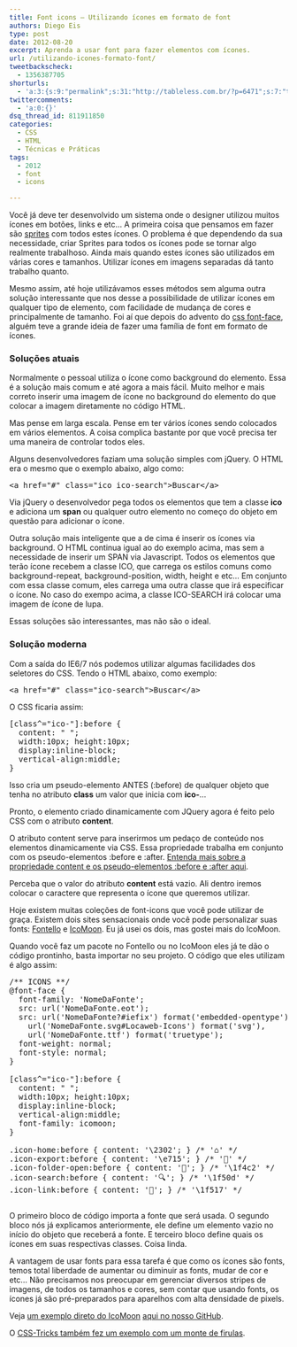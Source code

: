 ```yaml
---
title: Font icons – Utilizando ícones em formato de font
authors: Diego Eis
type: post
date: 2012-08-20
excerpt: Aprenda a usar font para fazer elementos com ícones.
url: /utilizando-icones-formato-font/
tweetbackscheck:
  - 1356387705
shorturls:
  - 'a:3:{s:9:"permalink";s:31:"http://tableless.com.br/?p=6471";s:7:"tinyurl";s:26:"http://tinyurl.com/cfp7vlz";s:4:"isgd";s:19:"http://is.gd/Bd96Io";}'
twittercomments:
  - 'a:0:{}'
dsq_thread_id: 811911850
categories:
  - CSS
  - HTML
  - Técnicas e Práticas
tags:
  - 2012
  - font
  - icons

---
```

Você já deve ter desenvolvido um sistema onde o designer utilizou muitos ícones em botões, links e etc&#8230; A primeira coisa que pensamos em fazer são [sprites][1] com todos estes ícones. O problema é que dependendo da sua necessidade, criar Sprites para todos os ícones pode se tornar algo realmente trabalhoso. Ainda mais quando estes ícones são utilizados em várias cores e tamanhos. Utilizar ícones em imagens separadas dá tanto trabalho quanto.

Mesmo assim, até hoje utilizávamos esses métodos sem alguma outra solução interessante que nos desse a possibilidade de utilizar ícones em qualquer tipo de elemento, com facilidade de mudança de cores e principalmente de tamanho. Foi aí que depois do advento do [css font-face][2], alguém teve a grande ideia de fazer uma família de font em formato de ícones.

### Soluções atuais

Normalmente o pessoal utiliza o ícone como background do elemento. Essa é a solução mais comum e até agora a mais fácil. Muito melhor e mais correto inserir uma imagem de ícone no background do elemento do que colocar a imagem diretamente no código HTML.

Mas pense em larga escala. Pense em ter vários ícones sendo colocados em vários elementos. A coisa complica bastante por que você precisa ter uma maneira de controlar todos eles.

Alguns desenvolvedores faziam uma solução simples com jQuery. O HTML era o mesmo que o exemplo abaixo, algo como:

<pre class="lang-html">&lt;a href="#" class="ico ico-search"&gt;Buscar&lt;/a&gt;
</pre>

Via jQuery o desenvolvedor pega todos os elementos que tem a classe **ico** e adiciona um **span** ou qualquer outro elemento no começo do objeto em questão para adicionar o ícone.

Outra solução mais inteligente que a de cima é inserir os ícones via background. O HTML continua igual ao do exemplo acima, mas sem a necessidade de inserir um SPAN via Javascript. Todos os elementos que terão ícone recebem a classe ICO, que carrega os estilos comuns como background-repeat, background-position, width, height e etc&#8230; Em conjunto com essa classe comum, eles carrega uma outra classe que irá especificar o ícone. No caso do exempo acima, a classe ICO-SEARCH irá colocar uma imagem de ícone de lupa.

Essas soluções são interessantes, mas não são o ideal.

### Solução moderna

Com a saída do IE6/7 nós podemos utilizar algumas facilidades dos seletores do CSS. Tendo o HTML abaixo, como exemplo:

<pre class="lang-html">&lt;a href="#" class="ico-search"&gt;Buscar&lt;/a&gt;
</pre>

O CSS ficaria assim:

<pre class="lang-css">[class^="ico-"]:before {
  content: " ";
  width:10px; height:10px;
  display:inline-block;
  vertical-align:middle;
}
</pre>

Isso cria um pseudo-elemento ANTES (:before) de qualquer objeto que tenha no atributo **class** um valor que inicia com **ico-**&#8230;
  
Pronto, o elemento criado dinamicamente com JQuery agora é feito pelo CSS com o atributo **content**. 

O atributo content serve para inserirmos um pedaço de conteúdo nos elementos dinamicamente via CSS. Essa propriedade trabalha em conjunto com os pseudo-elementos :before e :after. [Entenda mais sobre a propriedade content e os pseudo-elementos :before e :after aqui][3].

Perceba que o valor do atributo **content** está vazio. Ali dentro iremos colocar o caractere que representa o ícone que queremos utilizar.

Hoje existem muitas coleções de font-icons que você pode utilizar de graça. Existem dois sites sensacionais onde você pode personalizar suas fonts: [Fontello][4] e [IcoMoon][5]. Eu já usei os dois, mas gostei mais do IcoMoon.

Quando você faz um pacote no Fontello ou no IcoMoon eles já te dão o código prontinho, basta importar no seu projeto. O código que eles utilizam é algo assim:

<pre class="lang-css">/** ICONS **/
@font-face {
  font-family: 'NomeDaFonte';
  src: url('NomeDaFonte.eot');
  src: url('NomeDaFonte?#iefix') format('embedded-opentype'),
    url('NomeDaFonte.svg#Locaweb-Icons') format('svg'),
    url('NomeDaFonte.ttf') format('truetype');
  font-weight: normal;
  font-style: normal;
}

[class^="ico-"]:before {
  content: " ";
  width:10px; height:10px;
  display:inline-block;
  vertical-align:middle;
  font-family: icomoon;
}

.icon-home:before { content: '\2302'; } /* '⌂' */
.icon-export:before { content: '\e715'; } /* '' */
.icon-folder-open:before { content: '📂'; } /* '\1f4c2' */
.icon-search:before { content: '🔍'; } /* '\1f50d' */
.icon-link:before { content: '🔗'; } /* '\1f517' */

</pre>

O primeiro bloco de código importa a fonte que será usada. O segundo bloco nós já explicamos anteriormente, ele define um elemento vazio no início do objeto que receberá a fonte. E terceiro bloco define quais os ícones em suas respectivas classes. Coisa linda.

A vantagem de usar fonts para essa tarefa é que como os ícones são fonts, temos total liberdade de aumentar ou diminuir as fonts, mudar de cor e etc&#8230; Não precisamos nos preocupar em gerenciar diversos stripes de imagens, de todos os tamanhos e cores, sem contar que usando fonts, os ícones já são pré-preparados para aparelhos com alta densidade de pixels.

Veja [um exemplo direto do IcoMoon][6] [aqui no nosso GitHub][7].
  
O [CSS-Tricks também fez um exemplo com um monte de firulas][8].

 [1]: http://tableless.com.br/css-sprites/ "CSS Sprites"
 [2]: http://tableless.com.br/font-face-fonts-externas-na-web/
 [3]: http://bit.ly/Ob6o1I
 [4]: http://fontello.com
 [5]: http://keyamoon.com/icomoon/app/
 [6]: http://tableless.github.com/exemplos/font-icons/
 [7]: https://github.com/tableless
 [8]: http://css-tricks.com/examples/IconFont/